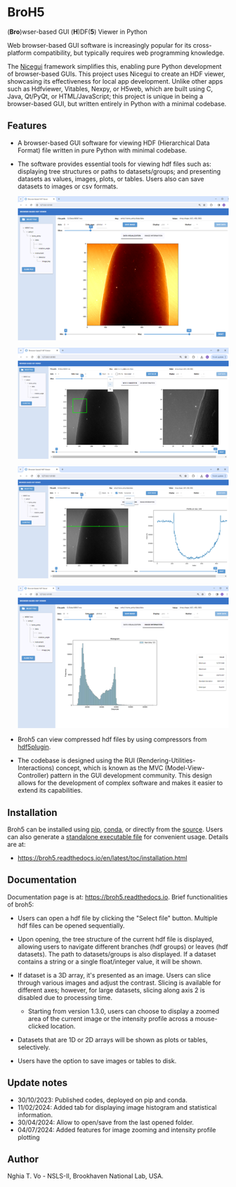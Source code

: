 # BroH5
(**Bro**)wser-based GUI (**H**)DF(**5**) Viewer in Python

Web browser-based GUI software is increasingly popular for its cross-platform 
compatibility, but typically requires web programming knowledge. 

The [Nicegui](https://nicegui.io/) framework simplifies this, enabling pure 
Python development of browser-based GUIs. This project uses Nicegui to create 
an HDF viewer, showcasing its effectiveness for local app development. 
Unlike other apps such as Hdfviewer, Vitables, Nexpy, or H5web, 
which are built using C, Java, Qt/PyQt, or HTML/JavaScript; this project is 
unique in being a browser-based GUI, but written entirely in Python 
with a minimal codebase.

Features
--------

- A browser-based GUI software for viewing HDF (Hierarchical Data Format) file 
  written in pure Python with minimal codebase.
- The software provides essential tools for viewing hdf files such as: 
  displaying tree structures or paths to datasets/groups; and presenting 
  datasets as values, images, plots, or tables. Users also can save datasets 
  to images or csv formats.

  ![Fig_01](https://github.com/algotom/broh5/raw/main/figs/fig_01.png)
  
  ![Fig 04](https://github.com/algotom/broh5/raw/main/figs/fig_04.png)

  ![Fig 05](https://github.com/algotom/broh5/raw/main/figs/fig_05.png)
    
  ![Fig_02](https://github.com/algotom/broh5/raw/main/figs/fig_02.png)

- Broh5 can view compressed hdf files by using compressors from
  [hdf5plugin](https://pypi.org/project/hdf5plugin/).

- The codebase is designed using the RUI (Rendering-Utilities-Interactions) 
  concept, which is known as the MVC (Model-View-Controller) pattern in the 
  GUI development community. This design allows for the development 
  of complex software and makes it easier to extend its capabilities.

Installation
------------

Broh5 can be installed using [pip](https://pypi.org/project/broh5/),
[conda](https://anaconda.org/conda-forge/broh5), or directly from the
[source](https://broh5.readthedocs.io/en/latest/toc/installation.html#installing-from-source). 
Users can also generate a [standalone executable file](https://broh5.readthedocs.io/en/latest/toc/installation.html#generating-a-standalone-executable-file) 
for convenient usage. Details are at:

  - https://broh5.readthedocs.io/en/latest/toc/installation.html

Documentation
-------------

Documentation page is at: https://broh5.readthedocs.io. Brief functionalities of broh5:

  - Users can open a hdf file by clicking the "Select file" button. Multiple hdf 
    files can be opened sequentially.
  - Upon opening, the tree structure of the current hdf file is displayed, allowing 
    users to navigate different branches (hdf groups) or leaves (hdf datasets). 
    The path to datasets/groups is also displayed. If a dataset contains a string 
    or a single float/integer value, it will be shown.
  - If dataset is a 3D array, it's presented as an image. Users can slice 
    through various images and adjust the contrast. Slicing is available for 
    different axes; however, for large datasets, slicing along axis 2 is disabled 
    due to processing time.
    - Starting from version 1.3.0, users can choose to display a zoomed area of 
      the current image or the intensity profile across a mouse-clicked location.
        
  - Datasets that are 1D or 2D arrays will be shown as plots or tables, selectively.
  - Users have the option to save images or tables to disk.

Update notes
------------
- 30/10/2023: Published codes, deployed on pip and conda.
- 11/02/2024: Added tab for displaying image histogram and statistical information.
- 30/04/2024: Allow to open/save from the last opened folder.
- 04/07/2024: Added features for image zooming and intensity profile plotting
 
Author
------

Nghia T. Vo - NSLS-II, Brookhaven National Lab, USA.